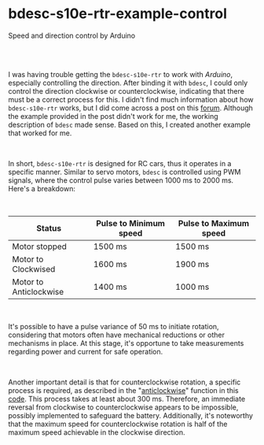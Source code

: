 # bdesc-s10e-rtr-example-control

Speed and direction control by Arduino


<br><br>


I was having trouble getting the `bdesc-s10e-rtr` to work with *Arduino*, especially controlling the direction. After binding it with `bdesc`, I could only control the direction clockwise or counterclockwise, indicating that there must be a correct process for this. I didn't find much information about how `bdesc-s10e-rtr` works, but I did come across a post on this [forum](
https://forum.arduino.cc/t/bdesc-s10e-rtr-electronic-speed-control-setup-for-brushed-motor/616972). Although the example provided in the post didn't work for me, the working description of `bdesc` made sense. Based on this, I created another example that worked for me.

<br>

In short, `bdesc-s10e-rtr` is designed for RC cars, thus it operates in a specific manner. Similar to servo motors, `bdesc` is controlled using PWM signals, where the control pulse varies between 1000 ms to 2000 ms. Here's a breakdown:


<br>


Status			| Pulse to Minimum speed	| Pulse to Maximum speed
------------------------|-------------------------------|------------------------
Motor stopped		| 1500 ms			| 1500 ms
Motor to Clockwised	| 1600 ms			| 1900 ms 
Motor to Anticlockwise	| 1400 ms			| 1000 ms 

<br>

It's possible to have a pulse variance of 50 ms to initiate rotation, considering that motors often have mechanical reductions or other mechanisms in place. At this stage, it's opportune to take measurements regarding power and current for safe operation.

<br>

Another important detail is that for counterclockwise rotation, a specific process is required, as described in the "[anticlockwise](https://github.com/pedro-ibs/bdesc-s10e-rtr-example-control/blob/main/bdesc-s10e-rtr-example-control.ino#L98)" function in this [code](./bdesc-s10e-rtr-example-control.ino). This process takes at least about 300 ms. Therefore, an immediate reversal from clockwise to counterclockwise appears to be impossible, possibly implemented to safeguard the battery. Additionally, it's noteworthy that the maximum speed for counterclockwise rotation is half of the maximum speed achievable in the clockwise direction.
